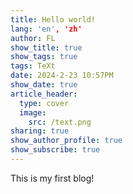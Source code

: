 ```yaml
---
title: Hello world!
lang: 'en', 'zh'
author: FL
show_title: true
show_tags: true
tags: TeXt
date: 2024-2-23 10:57PM
show_date: true
article_header: 
  type: cover
  image:
    src: /text.png
sharing: true
show_author_profile: true
show_subscribe: true
---
```


This is my first blog!

<!--more-->